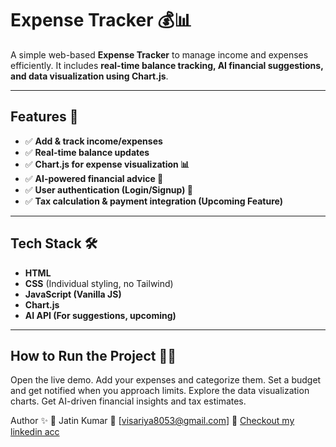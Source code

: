 # Expense Tracker 💰📊

A simple web-based **Expense Tracker** to manage income and expenses efficiently. It includes **real-time balance tracking, AI financial suggestions, and data visualization using Chart.js**.

---

## Features 🚀
- ✅ **Add & track income/expenses**
- ✅ **Real-time balance updates**
- ✅ **Chart.js for expense visualization 📊**
- ✅ **AI-powered financial advice 🤖**
- ✅ **User authentication (Login/Signup) 🔐**
- ✅ **Tax calculation & payment integration (Upcoming Feature)**

---

## Tech Stack 🛠
- **HTML**
- **CSS** (Individual styling, no Tailwind)
- **JavaScript (Vanilla JS)**
- **Chart.js**
- **AI API (For suggestions, upcoming)**

---
## How to Run the Project 🏃‍♂️  
Open the live demo.
Add your expenses and categorize them.
Set a budget and get notified when you approach limits.
Explore the data visualization charts.
Get AI-driven financial insights and tax estimates.


Author ✨
👤 Jatin Kumar
📩 [visariya8053@gmail.com]
🔗 [Checkout my linkedin acc](https://www.linkedin.com/in/jatin-kumar-41090121b/)
 

